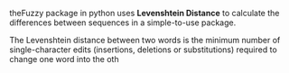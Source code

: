 theFuzzy package in python uses **Levenshtein Distance** to calculate the differences between sequences in a simple-to-use package.

The Levenshtein distance between two words is the minimum number of single-character edits (insertions, deletions or substitutions) required to change one word into the oth
